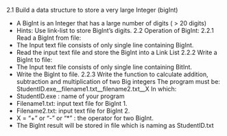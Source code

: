 2.1	Build a data structure to store a very large Integer (bigInt)
-	A BigInt is an Integer that has a large number of digits ( > 20 digits)
-	Hints: Use link-list to store BigInt’s digits.
2.2	Operation of BigInt:
2.2.1	Read a BigInt from file:
-	The Input text file consists of only single line containing BigInt.
-	Read the input text file and store the BigInt into a Link List
2.2.2	Write a BigInt to file:
-	The Input text file consists of only single line containing BitInt.
-	Write the BigInt to file.
2.2.3	Write the function to calculate addition, subtraction and multiplication of two Big integers
The program must be: StudentID.exe__filename1.txt__filename2.txt__X
In which:
-	StudentID.exe : name of your program
-	Filename1.txt: input text file for BigInt 1.
-	Filename2.txt: input text file for BigInt 2.
-	X = “+” or “-” or “*” : the operator for two BigInt.
-	The BigInt result will be stored in file which is naming as StudentID.txt
